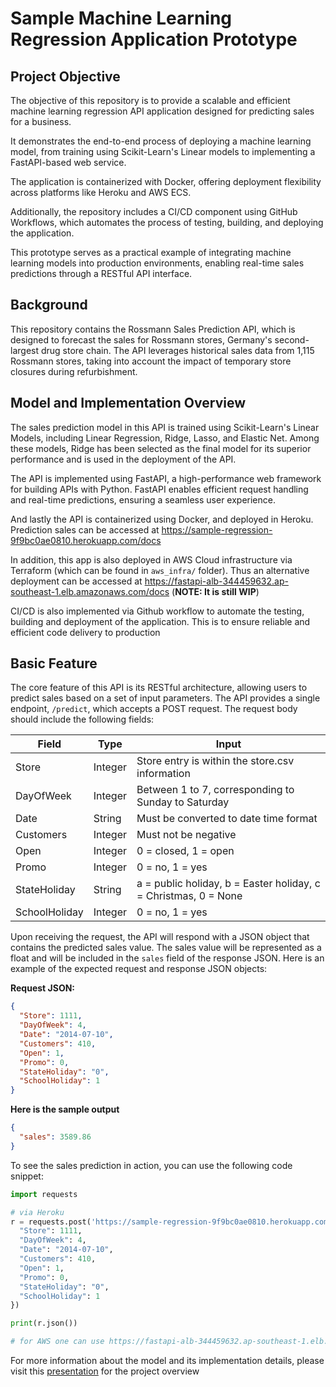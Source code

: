 # Sample Machine Learning Regression Application Prototype

## Project Objective

The objective of this repository is to provide a scalable and efficient machine learning regression API application designed for predicting sales for a business.

It demonstrates the end-to-end process of deploying a machine learning model, from training using Scikit-Learn's Linear models to implementing a FastAPI-based web service.

The application is containerized with Docker, offering deployment flexibility across platforms like Heroku and AWS ECS.

Additionally, the repository includes a CI/CD component using GitHub Workflows, which automates the process of testing, building, and deploying the application.

This prototype serves as a practical example of integrating machine learning models into production environments, enabling real-time sales predictions through a RESTful API interface.

## Background

This repository contains the Rossmann Sales Prediction API, which is designed to forecast the sales for Rossmann stores, Germany's second-largest drug store chain. The API leverages historical sales data from 1,115 Rossmann stores, taking into account the impact of temporary store closures during refurbishment.

## Model and Implementation Overview

The sales prediction model in this API is trained using Scikit-Learn's Linear Models, including Linear Regression, Ridge, Lasso, and Elastic Net. Among these models, Ridge has been selected as the final model for its superior performance and is used in the deployment of the API.

The API is implemented using FastAPI, a high-performance web framework for building APIs with Python. FastAPI enables efficient request handling and real-time predictions, ensuring a seamless user experience.

And lastly the API is containerized using Docker, and deployed in Heroku. Prediction sales can be accessed at https://sample-regression-9f9bc0ae0810.herokuapp.com/docs

In addition, this app is also deployed in AWS Cloud infrastructure via Terraform (which can be found in `aws_infra/` folder). Thus an alternative deployment can be accessed at https://fastapi-alb-344459632.ap-southeast-1.elb.amazonaws.com/docs (**NOTE: It is still WIP**)

CI/CD is also implemented via Github workflow to automate the testing, building and deployment of the application. This is to ensure reliable and efficient code delivery to production

## Basic Feature

The core feature of this API is its RESTful architecture, allowing users to predict sales based on a set of input parameters. The API provides a single endpoint, `/predict`, which accepts a POST request. The request body should include the following fields:

| Field         | Type    | Input                                                           |
| ------------- | ------- | --------------------------------------------------------------- |
| Store         | Integer | Store entry is within the store.csv information                 |
| DayOfWeek     | Integer | Between 1 to 7, corresponding to Sunday to Saturday             |
| Date          | String  | Must be converted to date time format                           |
| Customers     | Integer | Must not be negative                                            |
| Open          | Integer | 0 = closed, 1 = open                                            |
| Promo         | Integer | 0 = no, 1 = yes                                                 |
| StateHoliday  | String  | a = public holiday, b = Easter holiday, c = Christmas, 0 = None |
| SchoolHoliday | Integer | 0 = no, 1 = yes                                                 |

Upon receiving the request, the API will respond with a JSON object that contains the predicted sales value. The sales value will be represented as a float and will be included in the `sales` field of the response JSON. Here is an example of the expected request and response JSON objects:

**Request JSON:**

```json
{
  "Store": 1111,
  "DayOfWeek": 4,
  "Date": "2014-07-10",
  "Customers": 410,
  "Open": 1,
  "Promo": 0,
  "StateHoliday": "0",
  "SchoolHoliday": 1
}
```

**Here is the sample output**

```json
{
  "sales": 3589.86
}
```

To see the sales prediction in action, you can use the following code snippet:

```python
import requests

# via Heroku
r = requests.post('https://sample-regression-9f9bc0ae0810.herokuapp.com/predict', json={
  "Store": 1111,
  "DayOfWeek": 4,
  "Date": "2014-07-10",
  "Customers": 410,
  "Open": 1,
  "Promo": 0,
  "StateHoliday": "0",
  "SchoolHoliday": 1
})

print(r.json())

# for AWS one can use https://fastapi-alb-344459632.ap-southeast-1.elb.amazonaws.com/predict instead
```

For more information about the model and its implementation details, please visit this [presentation](https://drive.google.com/file/d/1EqAc-g6hRHoy80VoQF-IHpJRKvz1yQC9/view) for the project overview
